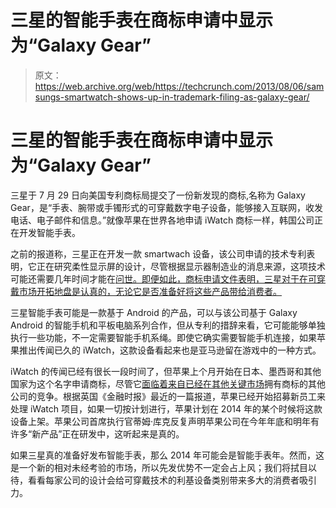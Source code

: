 # 三星的智能手表在商标申请中显示为“Galaxy Gear”

> 原文：<https://web.archive.org/web/https://techcrunch.com/2013/08/06/samsungs-smartwatch-shows-up-in-trademark-filing-as-galaxy-gear/>

# 三星的智能手表在商标申请中显示为“Galaxy Gear”

三星于 7 月 29 日向美国专利商标局提交了一份新发现的商标,名称为 Galaxy Gear，是“手表、腕带或手镯形式的可穿戴数字电子设备，能够接入互联网，收发电话、电子邮件和信息。”就像苹果在世界各地申请 iWatch 商标一样，韩国公司正在开发智能手表。

之前的报道称，三星正在开发一款 smartwach 设备，该公司申请的技术专利表明，它正在研究柔性显示屏的设计，尽管根据显示器制造业的消息来源，这项技术可能还需要几年时间才能在[问世。即便如此，商标申请文件表明，三星对于在可穿戴市场开拓地盘是认真的，无论它是否准备好将这些产品带给消费者。](https://web.archive.org/web/20230131002811/http://www.fastcodesign.com/1672451/frog-predicts-flexible-displays-will-soon-change-the-world)

三星智能手表可能是一款基于 Android 的产品，可以与该公司基于 Galaxy Android 的智能手机和平板电脑系列合作，但从专利的措辞来看，它可能能够单独执行一些功能，不一定需要智能手机系绳。即使它确实需要智能手机连接，如果苹果推出传闻已久的 iWatch，这款设备看起来也是亚马逊留在游戏中的一种方式。

iWatch 的传闻已经有很长一段时间了，但苹果上个月开始在日本、墨西哥和其他国家为这个名字申请商标，尽管它[面临着来自已经在其他关键市场](https://web.archive.org/web/20230131002811/http://news.cnet.com/8301-13579_3-57592429-37/non-apple-companies-hold-iwatch-trademark-in-u.s-u.k-china/)拥有商标的其他公司的竞争。根据英国《金融时报》最近的一篇报道，苹果已经开始招募新员工来处理 iWatch 项目，如果一切按计划进行，苹果计划在 2014 年的某个时候将这款设备上架。苹果公司首席执行官蒂姆·库克反复声明苹果公司在今年年底和明年有许多“新产品”正在研发中，这听起来是真的。

如果三星真的准备好发布智能手表，那么 2014 年可能会是智能手表年。然而，这是一个新的相对未经考验的市场，所以先发优势不一定会占上风；我们将拭目以待，看看每家公司的设计会给可穿戴技术的利基设备类别带来多大的消费者吸引力。